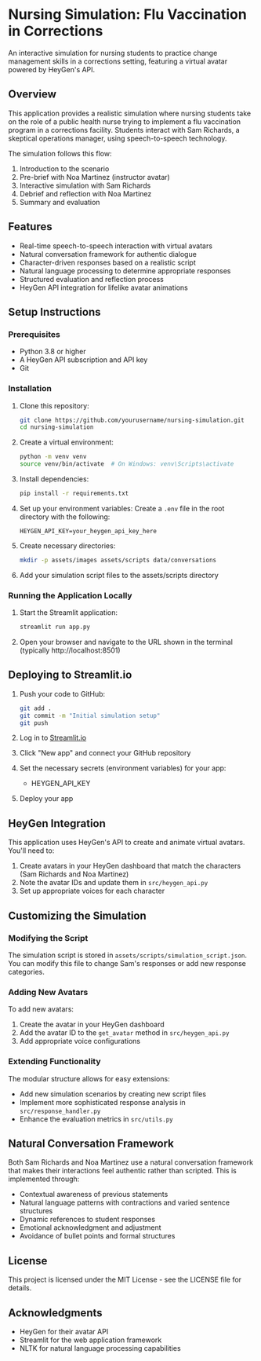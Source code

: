 # Nursing Simulation: Flu Vaccination in Corrections

An interactive simulation for nursing students to practice change management skills in a corrections setting, featuring a virtual avatar powered by HeyGen's API.

## Overview

This application provides a realistic simulation where nursing students take on the role of a public health nurse trying to implement a flu vaccination program in a corrections facility. Students interact with Sam Richards, a skeptical operations manager, using speech-to-speech technology.

The simulation follows this flow:
1. Introduction to the scenario
2. Pre-brief with Noa Martinez (instructor avatar)
3. Interactive simulation with Sam Richards
4. Debrief and reflection with Noa Martinez
5. Summary and evaluation

## Features

- Real-time speech-to-speech interaction with virtual avatars
- Natural conversation framework for authentic dialogue
- Character-driven responses based on a realistic script
- Natural language processing to determine appropriate responses
- Structured evaluation and reflection process
- HeyGen API integration for lifelike avatar animations

## Setup Instructions

### Prerequisites

- Python 3.8 or higher
- A HeyGen API subscription and API key
- Git

### Installation

1. Clone this repository:
   ```bash
   git clone https://github.com/yourusername/nursing-simulation.git
   cd nursing-simulation
   ```

2. Create a virtual environment:
   ```bash
   python -m venv venv
   source venv/bin/activate  # On Windows: venv\Scripts\activate
   ```

3. Install dependencies:
   ```bash
   pip install -r requirements.txt
   ```

4. Set up your environment variables:
   Create a `.env` file in the root directory with the following:
   ```
   HEYGEN_API_KEY=your_heygen_api_key_here
   ```

5. Create necessary directories:
   ```bash
   mkdir -p assets/images assets/scripts data/conversations
   ```

6. Add your simulation script files to the assets/scripts directory

### Running the Application Locally

1. Start the Streamlit application:
   ```bash
   streamlit run app.py
   ```

2. Open your browser and navigate to the URL shown in the terminal (typically http://localhost:8501)

## Deploying to Streamlit.io

1. Push your code to GitHub:
   ```bash
   git add .
   git commit -m "Initial simulation setup"
   git push
   ```

2. Log in to [Streamlit.io](https://streamlit.io/)

3. Click "New app" and connect your GitHub repository

4. Set the necessary secrets (environment variables) for your app:
   - HEYGEN_API_KEY

5. Deploy your app

## HeyGen Integration

This application uses HeyGen's API to create and animate virtual avatars. You'll need to:

1. Create avatars in your HeyGen dashboard that match the characters (Sam Richards and Noa Martinez)
2. Note the avatar IDs and update them in `src/heygen_api.py`
3. Set up appropriate voices for each character

## Customizing the Simulation

### Modifying the Script

The simulation script is stored in `assets/scripts/simulation_script.json`. You can modify this file to change Sam's responses or add new response categories.

### Adding New Avatars

To add new avatars:

1. Create the avatar in your HeyGen dashboard
2. Add the avatar ID to the `get_avatar` method in `src/heygen_api.py`
3. Add appropriate voice configurations

### Extending Functionality

The modular structure allows for easy extensions:

- Add new simulation scenarios by creating new script files
- Implement more sophisticated response analysis in `src/response_handler.py`
- Enhance the evaluation metrics in `src/utils.py`

## Natural Conversation Framework

Both Sam Richards and Noa Martinez use a natural conversation framework that makes their interactions feel authentic rather than scripted. This is implemented through:

- Contextual awareness of previous statements
- Natural language patterns with contractions and varied sentence structures
- Dynamic references to student responses
- Emotional acknowledgment and adjustment
- Avoidance of bullet points and formal structures

## License

This project is licensed under the MIT License - see the LICENSE file for details.

## Acknowledgments

- HeyGen for their avatar API
- Streamlit for the web application framework
- NLTK for natural language processing capabilities
